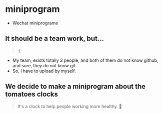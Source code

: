 # miniprogram
- Wechat miniprograme

## It should be a team work, but...
> :(<br>

- My team, exists totally 3 people, and both of them do not know github, and sure, they do not know git.<br>
- So, I have to upload by myself.
## We decide to make a miniprogram about the tomatoes clocks
> It's a clock to help people working more healthy.
🍺


